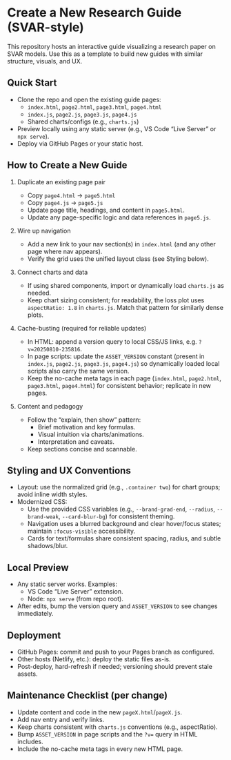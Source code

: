 # Create a New Research Guide (SVAR-style)

This repository hosts an interactive guide visualizing a research paper on SVAR models. Use this as a template to build new guides with similar structure, visuals, and UX.

## Quick Start
- Clone the repo and open the existing guide pages:
  - `index.html`, `page2.html`, `page3.html`, `page4.html`
  - `index.js`, `page2.js`, `page3.js`, `page4.js`
  - Shared charts/configs (e.g., `charts.js`)
- Preview locally using any static server (e.g., VS Code “Live Server” or `npx serve`).
- Deploy via GitHub Pages or your static host.

## How to Create a New Guide
1. Duplicate an existing page pair
   - Copy `page4.html` → `page5.html`
   - Copy `page4.js` → `page5.js`
   - Update page title, headings, and content in `page5.html`.
   - Update any page-specific logic and data references in `page5.js`.

2. Wire up navigation
   - Add a new link to your nav section(s) in `index.html` (and any other page where nav appears).
   - Verify the grid uses the unified layout class (see Styling below).

3. Connect charts and data
   - If using shared components, import or dynamically load `charts.js` as needed.
   - Keep chart sizing consistent; for readability, the loss plot uses `aspectRatio: 1.8` in `charts.js`. Match that pattern for similarly dense plots.

4. Cache-busting (required for reliable updates)
   - In HTML: append a version query to local CSS/JS links, e.g. `?v=20250810-235816`.
   - In page scripts: update the `ASSET_VERSION` constant (present in `index.js`, `page2.js`, `page3.js`, `page4.js`) so dynamically loaded local scripts also carry the same version.
   - Keep the no-cache meta tags in each page (`index.html`, `page2.html`, `page3.html`, `page4.html`) for consistent behavior; replicate in new pages.

5. Content and pedagogy
   - Follow the “explain, then show” pattern:
     - Brief motivation and key formulas.
     - Visual intuition via charts/animations.
     - Interpretation and caveats.
   - Keep sections concise and scannable.

## Styling and UX Conventions
- Layout: use the normalized grid (e.g., `.container two`) for chart groups; avoid inline width styles.
- Modernized CSS:
  - Use the provided CSS variables (e.g., `--brand-grad-end`, `--radius`, `--brand-weak`, `--card-blur-bg`) for consistent theming.
  - Navigation uses a blurred background and clear hover/focus states; maintain `:focus-visible` accessibility.
  - Cards for text/formulas share consistent spacing, radius, and subtle shadows/blur.

## Local Preview
- Any static server works. Examples:
  - VS Code “Live Server” extension.
  - Node: `npx serve` (from repo root).
- After edits, bump the version query and `ASSET_VERSION` to see changes immediately.

## Deployment
- GitHub Pages: commit and push to your Pages branch as configured.
- Other hosts (Netlify, etc.): deploy the static files as-is.
- Post-deploy, hard-refresh if needed; versioning should prevent stale assets.

## Maintenance Checklist (per change)
- Update content and code in the new `pageX.html`/`pageX.js`.
- Add nav entry and verify links.
- Keep charts consistent with `charts.js` conventions (e.g., aspectRatio).
- Bump `ASSET_VERSION` in page scripts and the `?v=` query in HTML includes.
- Include the no-cache meta tags in every new HTML page.
